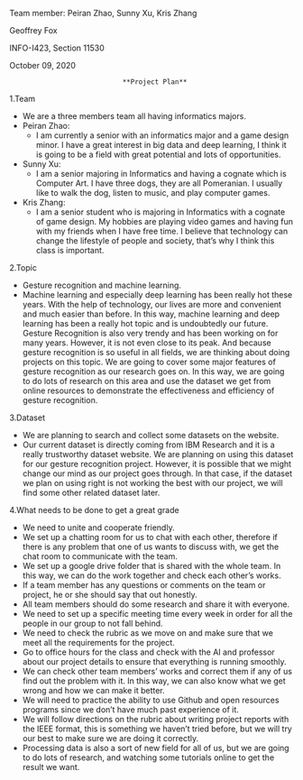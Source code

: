 Team member: Peiran Zhao, Sunny Xu, Kris Zhang

Geoffrey Fox

INFO-I423, Section 11530

October 09, 2020

								**Project Plan**
											
1.Team
- We are a three members team all having informatics majors.
- Peiran Zhao: 
  - I am currently a senior with an informatics major and a game design minor. I have a great interest in big data and deep learning, I think it is going to be a field with great potential and lots of opportunities.
- Sunny Xu:
  - I am a senior majoring in Informatics and having a cognate which is Computer Art. I have three dogs, they are all Pomeranian. I usually like to walk the dog, listen to music, and play computer games. 
- Kris Zhang: 
  - I am a senior student who is majoring in Informatics with a cognate of game design. My hobbies are playing video games and having fun with my friends when I have free time. I believe that technology can change the lifestyle of people and society, that’s why I think this class is important.

2.Topic
- Gesture recognition and machine learning.
- Machine learning and especially deep learning has been really hot these years. With the help of technology, our lives are more and convenient and much easier than before. In this way, machine learning and deep learning has been a really hot topic and is undoubtedly our future. Gesture Recognition is also very trendy and has been working on for many years. However, it is not even close to its peak. And because gesture recognition is so useful in all fields, we are thinking about doing projects on this topic. We are going to cover some major features of gesture recognition as our research goes on. In this way, we are going to do lots of research on this area and use the dataset we get from online resources to demonstrate the effectiveness and efficiency of gesture recognition. 

3.Dataset
- We are planning to search and collect some datasets on the website.
- Our current dataset is directly coming from IBM Research and it is a really trustworthy dataset website. We are planning on using this dataset for our gesture recognition project. However, it is possible that we might change our mind as our project goes through. In that case, if the dataset we plan on using right is not working the best with our project, we will find some other related dataset later.  

4.What needs to be done to get a great grade
- We need to unite and cooperate friendly.
- We set up a chatting room for us to chat with each other, therefore if there is any problem that one of us wants to discuss with, we get the chat room to communicate with the team.
- We set up a google drive folder that is shared with the whole team. In this way, we can do the work together and check each other’s works.
- If a team member has any questions or comments on the team or project, he or she should say that out honestly.
- All team members should do some research and share it with everyone.
- We need to set up a specific meeting time every week in order for all the people in our group to not fall behind. 
- We need to check the rubric as we move on and make sure that we meet all the requirements for the project. 
- Go to office hours for the class and check with the AI and professor about our project details to ensure that everything is running smoothly. 
- We can check other team members’ works and correct them if any of us find out the problem with it. In this way, we can also know what we get wrong and how we can make it better.
- We will need to practice the ability to use Github and open resources programs since we don’t have much past experience of it.
- We will follow directions on the rubric about writing project reports with the IEEE format, this is something we haven’t tried before, but we will try our best to make sure we are doing it correctly. 
- Processing data is also a sort of new field for all of us, but we are going to do lots of research, and watching some tutorials online to get the result we want.